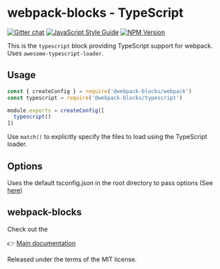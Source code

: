 # webpack-blocks - TypeScript

[![Gitter chat](https://badges.gitter.im/webpack-blocks.svg)](https://gitter.im/webpack-blocks)
[![JavaScript Style Guide](https://img.shields.io/badge/code%20style-standard-brightgreen.svg)](http://standardjs.com/)
[![NPM Version](https://img.shields.io/npm/v/@webpack-blocks/typescript.svg)](https://www.npmjs.com/package/@webpack-blocks/typescript)

This is the `typescript` block providing TypeScript support for webpack. Uses `awesome-typescript-loader`.


## Usage

```js
const { createConfig } = require('@webpack-blocks/webpack')
const typescript = require('@webpack-blocks/typescript')

module.exports = createConfig([
  typescript()
])
```

Use `match()` to explicitly specify the files to load using the TypeScript loader.


## Options

Uses the default tsconfig.json in the root directory to pass options (See [here](https://github.com/s-panferov/awesome-typescript-loader#tsconfigjson))

## webpack-blocks

Check out the

👉 [Main documentation](https://github.com/andywer/webpack-blocks)

Released under the terms of the MIT license.
